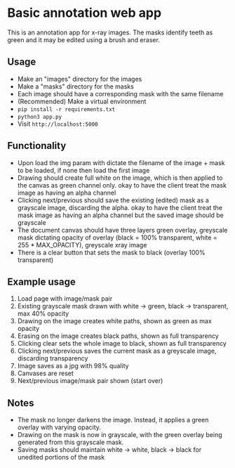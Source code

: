 # Basic annotation web app

This is an annotation app for x-ray images. The masks identify teeth as green and it may be edited using a brush and eraser.

## Usage
- Make an "images" directory for the images
- Make a "masks" directory for the masks
- Each image should have a corresponding mask with the same filename
- (Recommended) Make a virtual environment
- `pip install -r requirements.txt`
- `python3 app.py`
- Visit `http://localhost:5000`

## Functionality
- Upon load the img param with dictate the filename of the image + mask to be loaded, if none then load the first image
- Drawing should create full white on the image, which is then applied to the canvas as green channel only. okay to have the client treat the mask image as having an alpha channel
- Clicking next/previous should save the existing (edited) mask as a grayscale image, discarding the alpha. okay to have the client treat the mask image as having an alpha channel but the saved image should be grayscale
- The document canvas should have three layers green overlay, greyscale mask dictating opacity of overlay (black = 100% transparent, white = 255 * MAX_OPACITY), greyscale xray image
- There is a clear button that sets the mask to black (overlay 100% transparent)

## Example usage
1. Load page with image/mask pair
2. Existing grayscale mask drawn with white -> green, black -> transparent, max 40% opacity
3. Drawing on the image creates white paths, shown as green as max opacity
4. Erasing on the image creates black paths, shown as full transparency
5. Clicking clear sets the whole image to black, shown as full transparency
6. Clicking next/previous saves the current mask as a greyscale image, discarding transparency
7. Image saves as a jpg with 98% quality
8. Canvases are reset
9. Next/previous image/mask pair shown (start over)

## Notes
- The mask no longer darkens the image. Instead, it applies a green overlay with varying opacity.
- Drawing on the mask is now in grayscale, with the green overlay being generated from this grayscale mask.
- Saving masks should maintain white -> white, black -> black for unedited portions of the mask